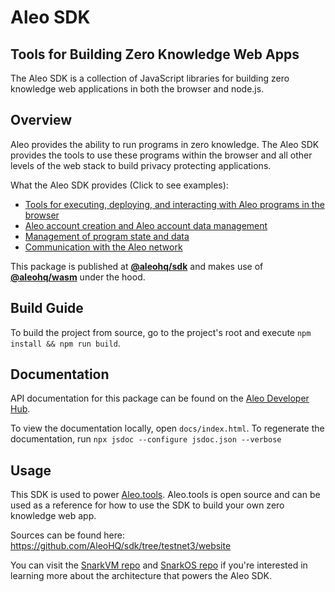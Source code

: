# Aleo SDK

## Tools for Building Zero Knowledge Web Apps

The Aleo SDK is a collection of JavaScript libraries for building zero knowledge web applications in both the browser 
and node.js. 

## Overview

Aleo provides the ability to run programs in zero knowledge. The Aleo SDK provides the tools to use these programs 
within the browser and all other levels of the web stack to build privacy protecting applications.

What the Aleo SDK provides (Click to see examples):
* [Tools for executing, deploying, and interacting with Aleo programs in the browser](https://aleo.tools/develop)
* [Aleo account creation and Aleo account data management](https://aleo.tools/account)
* [Management of program state and data](https://aleo.tools/record)
* [Communication with the Aleo network](https://aleo.tools/rest)

This package is published at [**@aleohq/sdk**](https://www.npmjs.com/package/@aleohq/sdk) and makes use of
[**@aleohq/wasm**](https://www.npmjs.com/package/@aleohq/wasm) under the hood.

## Build Guide

To build the project from source, go to the project's root and execute `npm install && npm run build`.

## Documentation

API documentation for this package can be found on the [Aleo Developer Hub](https://developer.aleo.org/sdk/typescript/overview). 

To view the documentation locally, open `docs/index.html`. To regenerate the documentation, run `npx jsdoc --configure jsdoc.json --verbose`

## Usage

This SDK is used to power [Aleo.tools](https://aleo.tools/develop). Aleo.tools is open source and can be used as a 
reference for how to use the SDK to build your own zero knowledge web app.

Sources can be found here: https://github.com/AleoHQ/sdk/tree/testnet3/website

You can visit the [SnarkVM repo](https://github.com/AleoHQ/snarkVM) and [SnarkOS repo](https://github.com/AleoHQ/snarkOS) 
if you're interested in learning more about the architecture that powers the Aleo SDK.
